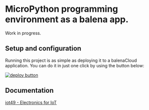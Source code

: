 # MicroPython programming environment as a balena app.

Work in progress.

## Setup and configuration

Running this project is as simple as deploying it to a balenaCloud application. You can do it in just one click by using the button below:

[![deploy button](https://balena.io/deploy.svg)](https://dashboard.balena-cloud.com/deploy?repoUrl=https://github.com/iot49/ide&defaultDeviceType=raspberrypi4-64)

## Documentation

[iot49 - Electronics for IoT](https://iot49.org)
